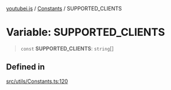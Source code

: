 [youtubei.js](../../../README.md) / [Constants](../README.md) / SUPPORTED\_CLIENTS

# Variable: SUPPORTED\_CLIENTS

> `const` **SUPPORTED\_CLIENTS**: `string`[]

## Defined in

[src/utils/Constants.ts:120](https://github.com/LuanRT/YouTube.js/blob/e54e499ff553dab51e6d9d1aebc090b50fec29ba/src/utils/Constants.ts#L120)
